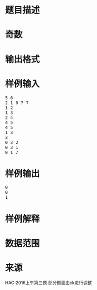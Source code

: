 

# 题目描述



# 奇数



# 输出格式



# 样例输入


<pre>5 6
2 1 6 7 7
1 2
1 3
2 4
4 5
4 5
1 3
3
0 3 2
0 3 1
0 1 7
</pre>

# 样例输出


<pre>0
0
1
</pre>

# 样例解释



# 数据范围



# 来源


<p>
HAOI2016上午第三题 部分题面由ck进行调整
</p>
